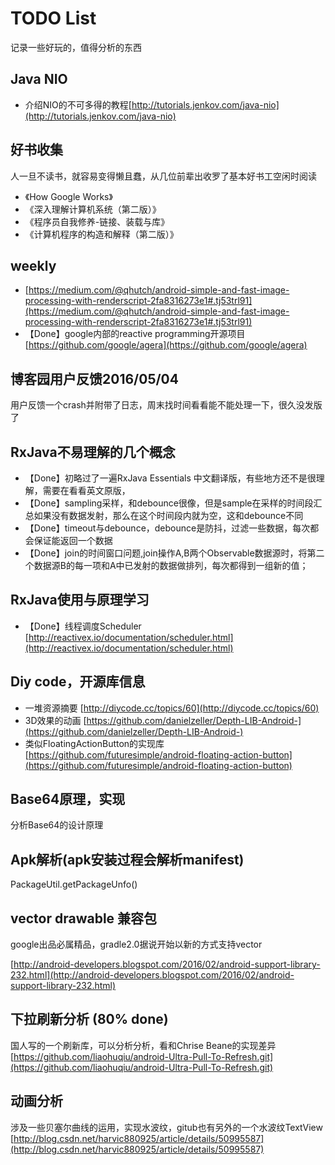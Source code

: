# TODO List
记录一些好玩的，值得分析的东西

## Java NIO
* 介绍NIO的不可多得的教程[http://tutorials.jenkov.com/java-nio](http://tutorials.jenkov.com/java-nio)

## 好书收集
人一旦不读书，就容易变得懒且蠢，从几位前辈出收罗了基本好书工空闲时阅读
* 《How Google Works》
* 《深入理解计算机系统（第二版）》
* 《程序员自我修养-链接、装载与库》
* 《计算机程序的构造和解释（第二版）》


## weekly

* [https://medium.com/@qhutch/android-simple-and-fast-image-processing-with-renderscript-2fa8316273e1#.tj53trl91](https://medium.com/@qhutch/android-simple-and-fast-image-processing-with-renderscript-2fa8316273e1#.tj53trl91)
* 【Done】google内部的reactive programming开源项目[https://github.com/google/agera](https://github.com/google/agera)

## 博客园用户反馈2016/05/04
用户反馈一个crash并附带了日志，周末找时间看看能不能处理一下，很久没发版了

## RxJava不易理解的几个概念

* 【Done】初略过了一遍RxJava Essentials 中文翻译版，有些地方还不是很理解，需要在看看英文原版，
* 【Done】sampling采样，和debounce很像，但是sample在采样的时间段汇总如果没有数据发射，那么在这个时间段内就为空，这和debounce不同
* 【Done】timeout与debounce，debounce是防抖，过滤一些数据，每次都会保证能返回一个数据
* 【Done】join的时间窗口问题,join操作A,B两个Observable数据源时，将第二个数据源B的每一项和A中已发射的数据做排列，每次都得到一组新的值；

## RxJava使用与原理学习
* 【Done】线程调度Scheduler [http://reactivex.io/documentation/scheduler.html](http://reactivex.io/documentation/scheduler.html)

## Diy code，开源库信息
* 一堆资源摘要
[http://diycode.cc/topics/60](http://diycode.cc/topics/60)
* 3D效果的动画
[https://github.com/danielzeller/Depth-LIB-Android-](https://github.com/danielzeller/Depth-LIB-Android-)
* 类似FloatingActionButton的实现库
[https://github.com/futuresimple/android-floating-action-button](https://github.com/futuresimple/android-floating-action-button)

## Base64原理，实现
分析Base64的设计原理

## Apk解析(apk安装过程会解析manifest)
PackageUtil.getPackageUnfo()

## vector drawable 兼容包
google出品必属精品，gradle2.0据说开始以新的方式支持vector

[http://android-developers.blogspot.com/2016/02/android-support-library-232.html](http://android-developers.blogspot.com/2016/02/android-support-library-232.html)

## 下拉刷新分析 (80% done)
国人写的一个刷新库，可以分析分析，看和Chrise Beane的实现差异  
[https://github.com/liaohuqiu/android-Ultra-Pull-To-Refresh.git](https://github.com/liaohuqiu/android-Ultra-Pull-To-Refresh.git)

## 动画分析
涉及一些贝塞尔曲线的运用，实现水波纹，gitub也有另外的一个水波纹TextView    
[http://blog.csdn.net/harvic880925/article/details/50995587](http://blog.csdn.net/harvic880925/article/details/50995587)

